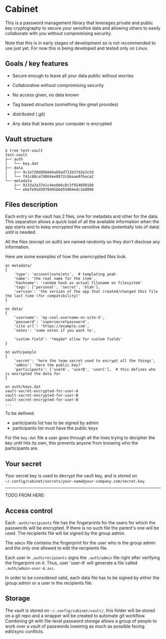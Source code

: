 # Cabinet

This is a password management library that leverages private and public key
cryptography to secure your sensitive data and allowing others to easily
collaborate with you without compromising security.

Note that this is in early stages of development so is not recommended to use
just yet.
For now this is being developed and tested only on Linux.

## Goals / key features

* Secure enough to leave all your data public without worries
* Collaborative without compromising security
* No access given, no data known

* Tag based structure (something like gmail provides)
* distributed (.git)
* Any data that leaves your computer is encrypted

## Vault structure

    $ tree test-vault
    test-vault
    ├── auth
    │   └── key.dat
    ├── data
    │   ├── 9c1e720dd6b044ab9ad711b37d2e3c5d
    │   └── f41c68ca7d864ee8972cbbaae0fbaca2
    └── metadata
        ├── 9133a3a37e1c4eebb6c8c3f924699188
        └── ebefe95d3970495bbd55004edc2e0896


## Files description

Each entry on the vault has 2 files, one for metadata and other for the data.
This separation allows a quick load of all the available information when the
app starts and to keep encrypted the sensitive data (potentially lots of data)
until is needed.

All the files (except on auth) are named randomly so they don't disclose any information.

Here are some examples of how the unencrypted files look.

    on metadata/
    {
        'type': 'account|note|etc',  # templating yeah
        'name': 'the real name for the item',
        'hashname': 'random hash as actual filename on filesystem'
        'tags': ['personal', 'secret', 'blah'],
        'version': 'the version of the app that created/changed this file the last time (for compatibility)'
    }

    on data/
    {
        'username': 'my-cool-username-on-site-X',
        'password': 'supersecretpassword',
        'site url': 'https://example.com',
        'notes': 'some notes if you want to',

        'custom field': '*maybe* allow for custom fields'
    }

    on auth/people
    {
        'secret': 'here the team secret used to encrypt all the things',
        'admin': 'here the public key?'
        'participants': ['userA', 'userB', 'userC'],  # this defines who is encripted the data for
    }

    on auth/keys.dat
    vault-secret-encrypted-for-user-A
    vault-secret-encrypted-for-user-B
    vault-secret-encrypted-for-user-B
    ...


To be defined:
* participants list has to be signed by admin
* participants list must have the public keys

For the `key.dat` file a user goes through all the lines trying to decipher the
key until hits its own, this prevents anyone from knowing who the participants are.


## Your secret

Your secret key is used to decrypt the vault key, and is stored on
`~/.config/cabinet/secrets/your-name@your-company.com/secret.key`.


--------------------
TODO FROM HERE:

## Access control

Each `.auth/recipients` file has the fingerprints for the users for which the
passwords will be encrypted. If there is no such file the parent's one will be
used. The recipients file will be signed by the group admin.

The `admin` file contains the fingerprint for the user who is the group admin
and the only one allowed to edit the recipients file.

Each user in `.auth/recipients` signs the `.auth/admin` file right after
verifying the fingerprint on it. Thus, user 'user-A' will generate a file
called `.auth/admin-user-A.asc`.

In order to be considered valid, each data file has to be signed by either the
group admin or a user in the recipients file.


## Storage

The vault is stored on `~/.config/cabinet/vault/`, this folder will be stored on
a git repo and a wrapper will be created to automate git workflow. Combining
git with file-level password storage allows a group of people to work over a
vault of passwords lowering as much as possible facing edit/sync conflicts.

